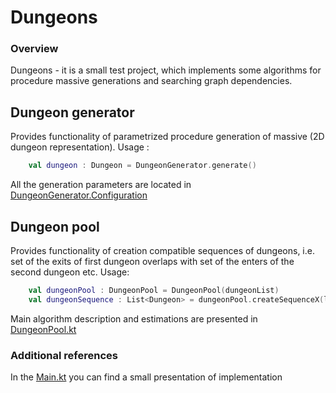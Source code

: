 # Dungeons
### Overview
Dungeons - it is a small test project, which implements some algorithms for procedure massive generations and
searching graph dependencies.
## Dungeon generator
Provides functionality of parametrized procedure generation of massive (2D dungeon representation).
Usage :
```kotlin
    val dungeon : Dungeon = DungeonGenerator.generate()
```
All the generation parameters are located in [DungeonGenerator.Configuration](src/main/kotlin/service/DungeonGenerator.kt)
## Dungeon pool
Provides functionality of creation compatible sequences of dungeons, i.e. set of the exits of first dungeon overlaps with set of
the enters of the second dungeon etc.
Usage:
```kotlin
    val dungeonPool : DungeonPool = DungeonPool(dungeonList)
    val dungeonSequence : List<Dungeon> = dungeonPool.createSequenceX(lenght)
```
Main algorithm description and estimations are presented in [DungeonPool.kt](src/main/kotlin/DungeonPool.kt)
### Additional references
In the [Main.kt](src/main/kotlin/Main.kt) you can find a small presentation of implementation